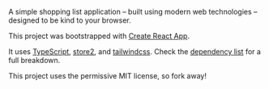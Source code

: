 A simple shopping list application – built using modern web technologies – designed to be kind to your browser.

This project was bootstrapped with [Create React App](https://github.com/facebook/create-react-app). 

It uses [TypeScript](https://www.typescriptlang.org), [store2](https://github.com/nbubna/store), and [tailwindcss](https://tailwindcss.com). Check the [dependency list](https://github.com/muyiwaolu/simple-shopping-list/network/dependencies) for a full breakdown.

This project uses the permissive MIT license, so fork away!
